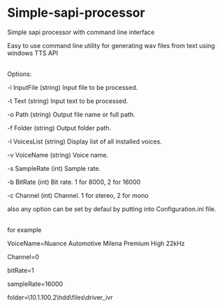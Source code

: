 # Simple-sapi-processor
Simple sapi processor with command line interface

Easy to use command line utility for generating wav files from text using windows TTS API

<br> Options: </br>

-i InputFile (string) Input file to be processed.

-t Text (string) Input text to be processed.

-o Path (string) Output file name or full path.

-f Folder (string) Output folder path.

-l VoicesList (string) Display list of all installed voices.

-v VoiceName (string) Voice name.

-s SampleRate (int) Sample rate.

-b BitRate (int) Bit rate. 1 for 8000, 2 for 16000

-c Channel (int) Channel. 1 for stereo, 2 for mono

also any option can be set by defaul by putting into Configuration.ini file.

<br> for example </br>

VoiceName=Nuance Automotive Milena Premium High 22kHz

Channel=0

bitRate=1

sampleRate=16000

folder=\\10.1.100.2\hdd\files\driver_ivr